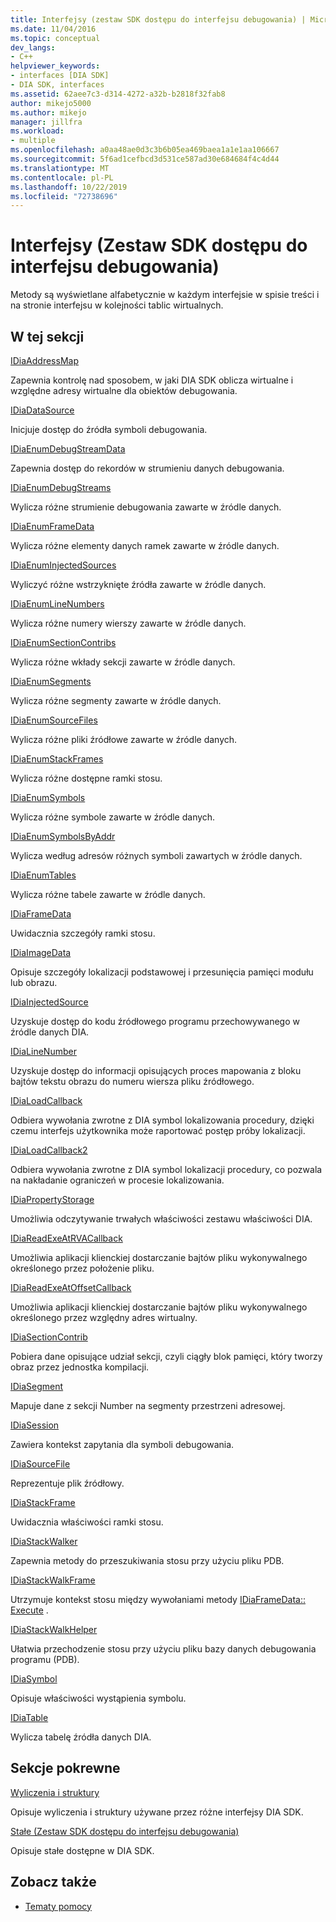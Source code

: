 ```yaml
---
title: Interfejsy (zestaw SDK dostępu do interfejsu debugowania) | Microsoft Docs
ms.date: 11/04/2016
ms.topic: conceptual
dev_langs:
- C++
helpviewer_keywords:
- interfaces [DIA SDK]
- DIA SDK, interfaces
ms.assetid: 62aee7c3-d314-4272-a32b-b2818f32fab8
author: mikejo5000
ms.author: mikejo
manager: jillfra
ms.workload:
- multiple
ms.openlocfilehash: a0aa48ae0d3c3b6b05ea469baea1a1e1aa106667
ms.sourcegitcommit: 5f6ad1cefbcd3d531ce587ad30e684684f4c4d44
ms.translationtype: MT
ms.contentlocale: pl-PL
ms.lasthandoff: 10/22/2019
ms.locfileid: "72738696"
---
```

# <a name="interfaces-debug-interface-access-sdk"></a>Interfejsy (Zestaw SDK dostępu do interfejsu debugowania)
Metody są wyświetlane alfabetycznie w każdym interfejsie w spisie treści i na stronie interfejsu w kolejności tablic wirtualnych.

## <a name="in-this-section"></a>W tej sekcji

[IDiaAddressMap](../../debugger/debug-interface-access/idiaaddressmap.md)

Zapewnia kontrolę nad sposobem, w jaki DIA SDK oblicza wirtualne i względne adresy wirtualne dla obiektów debugowania.

[IDiaDataSource](../../debugger/debug-interface-access/idiadatasource.md)

Inicjuje dostęp do źródła symboli debugowania.

[IDiaEnumDebugStreamData](../../debugger/debug-interface-access/idiaenumdebugstreamdata.md)

Zapewnia dostęp do rekordów w strumieniu danych debugowania.

[IDiaEnumDebugStreams](../../debugger/debug-interface-access/idiaenumdebugstreams.md)

Wylicza różne strumienie debugowania zawarte w źródle danych.

[IDiaEnumFrameData](../../debugger/debug-interface-access/idiaenumframedata.md)

Wylicza różne elementy danych ramek zawarte w źródle danych.

[IDiaEnumInjectedSources](../../debugger/debug-interface-access/idiaenuminjectedsources.md)

Wyliczyć różne wstrzyknięte źródła zawarte w źródle danych.

[IDiaEnumLineNumbers](../../debugger/debug-interface-access/idiaenumlinenumbers.md)

Wylicza różne numery wierszy zawarte w źródle danych.

[IDiaEnumSectionContribs](../../debugger/debug-interface-access/idiaenumsectioncontribs.md)

Wylicza różne wkłady sekcji zawarte w źródle danych.

[IDiaEnumSegments](../../debugger/debug-interface-access/idiaenumsegments.md)

Wylicza różne segmenty zawarte w źródle danych.

[IDiaEnumSourceFiles](../../debugger/debug-interface-access/idiaenumsourcefiles.md)

Wylicza różne pliki źródłowe zawarte w źródle danych.

[IDiaEnumStackFrames](../../debugger/debug-interface-access/idiaenumstackframes.md)

Wylicza różne dostępne ramki stosu.

[IDiaEnumSymbols](../../debugger/debug-interface-access/idiaenumsymbols.md)

Wylicza różne symbole zawarte w źródle danych.

[IDiaEnumSymbolsByAddr](../../debugger/debug-interface-access/idiaenumsymbolsbyaddr.md)

Wylicza według adresów różnych symboli zawartych w źródle danych.

[IDiaEnumTables](../../debugger/debug-interface-access/idiaenumtables.md)

Wylicza różne tabele zawarte w źródle danych.

[IDiaFrameData](../../debugger/debug-interface-access/idiaframedata.md)

Uwidacznia szczegóły ramki stosu.

[IDiaImageData](../../debugger/debug-interface-access/idiaimagedata.md)

Opisuje szczegóły lokalizacji podstawowej i przesunięcia pamięci modułu lub obrazu.

[IDiaInjectedSource](../../debugger/debug-interface-access/idiainjectedsource.md)

Uzyskuje dostęp do kodu źródłowego programu przechowywanego w źródle danych DIA.

[IDiaLineNumber](../../debugger/debug-interface-access/idialinenumber.md)

Uzyskuje dostęp do informacji opisujących proces mapowania z bloku bajtów tekstu obrazu do numeru wiersza pliku źródłowego.

[IDiaLoadCallback](../../debugger/debug-interface-access/idialoadcallback.md)

Odbiera wywołania zwrotne z DIA symbol lokalizowania procedury, dzięki czemu interfejs użytkownika może raportować postęp próby lokalizacji.

[IDiaLoadCallback2](../../debugger/debug-interface-access/idialoadcallback2.md)

Odbiera wywołania zwrotne z DIA symbol lokalizacji procedury, co pozwala na nakładanie ograniczeń w procesie lokalizowania.

[IDiaPropertyStorage](../../debugger/debug-interface-access/idiapropertystorage.md)

Umożliwia odczytywanie trwałych właściwości zestawu właściwości DIA.

[IDiaReadExeAtRVACallback](../../debugger/debug-interface-access/idiareadexeatrvacallback.md)

Umożliwia aplikacji klienckiej dostarczanie bajtów pliku wykonywalnego określonego przez położenie pliku.

[IDiaReadExeAtOffsetCallback](../../debugger/debug-interface-access/idiareadexeatoffsetcallback.md)

Umożliwia aplikacji klienckiej dostarczanie bajtów pliku wykonywalnego określonego przez względny adres wirtualny.

[IDiaSectionContrib](../../debugger/debug-interface-access/idiasectioncontrib.md)

Pobiera dane opisujące udział sekcji, czyli ciągły blok pamięci, który tworzy obraz przez jednostka kompilacji.

[IDiaSegment](../../debugger/debug-interface-access/idiasegment.md)

Mapuje dane z sekcji Number na segmenty przestrzeni adresowej.

[IDiaSession](../../debugger/debug-interface-access/idiasession.md)

Zawiera kontekst zapytania dla symboli debugowania.

[IDiaSourceFile](../../debugger/debug-interface-access/idiasourcefile.md)

Reprezentuje plik źródłowy.

[IDiaStackFrame](../../debugger/debug-interface-access/idiastackframe.md)

Uwidacznia właściwości ramki stosu.

[IDiaStackWalker](../../debugger/debug-interface-access/idiastackwalker.md)

Zapewnia metody do przeszukiwania stosu przy użyciu pliku PDB.

[IDiaStackWalkFrame](../../debugger/debug-interface-access/idiastackwalkframe.md)

Utrzymuje kontekst stosu między wywołaniami metody [IDiaFrameData:: Execute](../../debugger/debug-interface-access/idiaframedata-execute.md) .

[IDiaStackWalkHelper](../../debugger/debug-interface-access/idiastackwalkhelper.md)

Ułatwia przechodzenie stosu przy użyciu pliku bazy danych debugowania programu (PDB).

[IDiaSymbol](../../debugger/debug-interface-access/idiasymbol.md)

Opisuje właściwości wystąpienia symbolu.

[IDiaTable](../../debugger/debug-interface-access/idiatable.md)

Wylicza tabelę źródła danych DIA.

## <a name="related-sections"></a>Sekcje pokrewne
[Wyliczenia i struktury](../../debugger/debug-interface-access/enumerations-and-structures.md)

Opisuje wyliczenia i struktury używane przez różne interfejsy DIA SDK.

[Stałe (Zestaw SDK dostępu do interfejsu debugowania)](../../debugger/debug-interface-access/constants-debug-interface-access-sdk.md)

Opisuje stałe dostępne w DIA SDK.

## <a name="see-also"></a>Zobacz także

- [Tematy pomocy](../../debugger/debug-interface-access/debug-interface-access-sdk-reference.md)